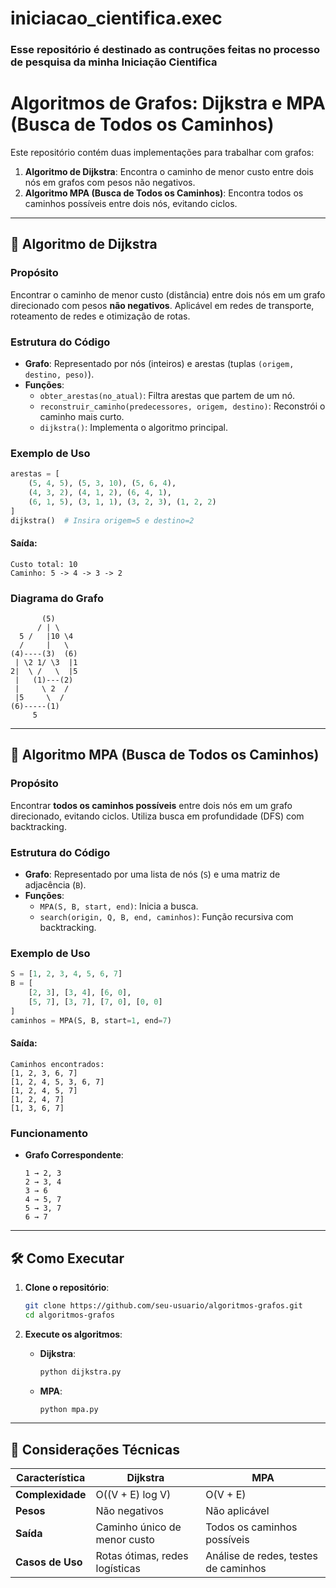 # iniciacao_cientifica.exec

### Esse repositório é destinado as contruções feitas no processo de pesquisa da minha Iniciação Cientifica

# Algoritmos de Grafos: Dijkstra e MPA (Busca de Todos os Caminhos)

Este repositório contém duas implementações para trabalhar com grafos:
1. **Algoritmo de Dijkstra**: Encontra o caminho de menor custo entre dois nós em grafos com pesos não negativos.
2. **Algoritmo MPA (Busca de Todos os Caminhos)**: Encontra todos os caminhos possíveis entre dois nós, evitando ciclos.

---

## 📌 Algoritmo de Dijkstra

### **Propósito**
Encontrar o caminho de menor custo (distância) entre dois nós em um grafo direcionado com pesos **não negativos**. Aplicável em redes de transporte, roteamento de redes e otimização de rotas.

### **Estrutura do Código**
- **Grafo**: Representado por nós (inteiros) e arestas (tuplas `(origem, destino, peso)`).
- **Funções**:
  - `obter_arestas(no_atual)`: Filtra arestas que partem de um nó.
  - `reconstruir_caminho(predecessores, origem, destino)`: Reconstrói o caminho mais curto.
  - `dijkstra()`: Implementa o algoritmo principal.

### **Exemplo de Uso**
```python
arestas = [
    (5, 4, 5), (5, 3, 10), (5, 6, 4),
    (4, 3, 2), (4, 1, 2), (6, 4, 1),
    (6, 1, 5), (3, 1, 1), (3, 2, 3), (1, 2, 2)
]
dijkstra()  # Insira origem=5 e destino=2
```

#### **Saída**:
```
Custo total: 10
Caminho: 5 -> 4 -> 3 -> 2
```

### **Diagrama do Grafo**
```
       (5)
      / | \
  5 /   |10 \4
  /     |   \
(4)----(3)  (6)
 | \2 1/ \3  |1
2|  \ /   \  |5
 |   (1)---(2)
 |     \ 2  /
 |5     \  /
(6)-----(1)
     5
```

---

## 📌 Algoritmo MPA (Busca de Todos os Caminhos)

### **Propósito**
Encontrar **todos os caminhos possíveis** entre dois nós em um grafo direcionado, evitando ciclos. Utiliza busca em profundidade (DFS) com backtracking.

### **Estrutura do Código**
- **Grafo**: Representado por uma lista de nós (`S`) e uma matriz de adjacência (`B`).
- **Funções**:
  - `MPA(S, B, start, end)`: Inicia a busca.
  - `search(origin, Q, B, end, caminhos)`: Função recursiva com backtracking.

### **Exemplo de Uso**
```python
S = [1, 2, 3, 4, 5, 6, 7]
B = [
    [2, 3], [3, 4], [6, 0],
    [5, 7], [3, 7], [7, 0], [0, 0]
]
caminhos = MPA(S, B, start=1, end=7)
```

#### **Saída**:
```
Caminhos encontrados:
[1, 2, 3, 6, 7]
[1, 2, 4, 5, 3, 6, 7]
[1, 2, 4, 5, 7]
[1, 2, 4, 7]
[1, 3, 6, 7]
```

### **Funcionamento**
- **Grafo Correspondente**:
  ```
  1 → 2, 3
  2 → 3, 4
  3 → 6
  4 → 5, 7
  5 → 3, 7
  6 → 7
  ```

---

## 🛠️ Como Executar
1. **Clone o repositório**:
   ```bash
   git clone https://github.com/seu-usuario/algoritmos-grafos.git
   cd algoritmos-grafos
   ```

2. **Execute os algoritmos**:
   - **Dijkstra**:
     ```python
     python dijkstra.py
     ```
   - **MPA**:
     ```python
     python mpa.py
     ```

---

## 📝 Considerações Técnicas

| **Característica**       | **Dijkstra**                          | **MPA**                              |
|--------------------------|---------------------------------------|--------------------------------------|
| **Complexidade**         | O((V + E) log V)                      | O(V + E)                             |
| **Pesos**                | Não negativos                         | Não aplicável                        |
| **Saída**                | Caminho único de menor custo          | Todos os caminhos possíveis          |
| **Casos de Uso**         | Rotas ótimas, redes logísticas        | Análise de redes, testes de caminhos |
